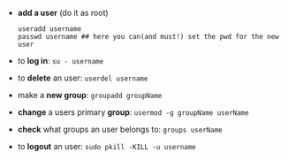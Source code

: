 * **add a user** (do it as root)
     ~~~~
     useradd username
     passwd username ## here you can(and must!) set the pwd for the new user
     ~~~~


* to **log in**: `su - username`
* to **delete** an user: `userdel username`
* make a **new group**: `groupadd groupName`
* **change** a users primary **group**: `usermod -g groupName userName`
* **check** what groups an user belongs to: `groups userName`
* to **logout** an user: `sudo pkill -KILL -u username`